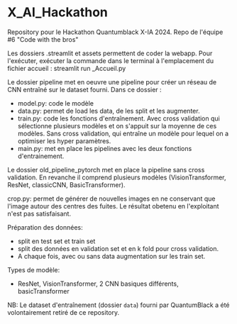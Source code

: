 # X_AI_Hackathon

Repository pour le Hackathon Quantumblack X-IA 2024. Repo de l'équipe #6 "Code with the bros"

Les dossiers .streamlit et assets permettent de coder la webapp. 
Pour l'exécuter, exécuter la commande dans le terminal à l'emplacement du fichier accueil : streamlit run _Accueil.py

Le dossier pipeline met en oeuvre une pipeline pour créer un réseau de CNN entraîné sur le dataset fourni.
Dans ce dossier :
 - model.py: code le modèle
 - data.py: permet de load les data, de les split et les augmenter.
 - train.py: code les fonctions d'entraînement. Avec cross validation qui sélectionne plusieurs modèles et on s'appuit sur la moyenne de ces modèles. Sans cross validation, qui entraîne un modèle pour lequel on a optimiser les hyper paramètres.
 - main.py: met en place les pipelines avec les deux fonctions d'entrainement.

 Le dossier old_pipeline_pytorch met en place la pipeline sans cross validation. En revanche il comprend plusieurs modèles (VisionTransformer, ResNet, classicCNN, BasicTransformer).

 crop.py: permet de générer de nouvelles images en ne conservant que l'image autour des centres des fuites.
 Le résultat obetenu en l'exploitant n'est pas satisfaisant.

 Préparation des données:
 - split en test set et train set
 - split des données en validation set et en k fold pour cross validation.
 - A chaque fois, avec ou sans data augmentation sur les train set.

Types de modèle:
 - ResNet, VisionTransformer, 2 CNN basiques différents, basicTransformer


NB: Le dataset d'entraînement (dossier `data`) fourni par QuantumBlack a été volontairement retiré de ce repository.